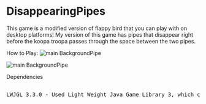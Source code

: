 # DisappearingPipes
This game is a modified version of flappy bird that you can play with on desktop platforms! 
My version of this game has pipes that disappear right before the koopa troopa passes through the space between the two pipes. 

How to Play:
![main BackgroundPipe](https://github.com/tachow/DisappearingPipes/blob/main/description/BackgroundPipe.png)

![main BackgroundPipe](https://github.com/tachow/DisappearingPipes/blob/main/description/game.png)

Dependencies 
<pre> 
LWJGL 3.3.0 - Used Light Weight Java Game Library 3, which can be downloaded [here](https://www.lwjgl.org/customize). Once the files are downloaded, you need to add the jar and native files manually in order for the game to run. 

